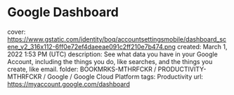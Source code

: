 # Google Dashboard

cover: https://www.gstatic.com/identity/boq/accountsettingsmobile/dashboard_scene_v2_316x112-6ff0e72ef4daeeae091c2ff210e7b474.png
created: March 1, 2022 1:53 PM (UTC)
description: See what data you have in your Google Account, including the things you do, like searches, and the things you create, like email.
folder: BOOKMRKS-MTHRFCKR / PRODUCTIVITY-MTHRFCKR / Google / Google Cloud Platform
tags: Productivity
url: https://myaccount.google.com/dashboard